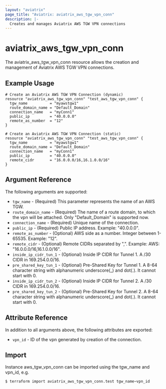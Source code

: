 ```yaml
---
layout: "aviatrix"
page_title: "Aviatrix: aviatrix_aws_tgw_vpn_conn"
description: |-
  Creates and manages Aviatrix AWS TGW VPN connections
---
```


# aviatrix_aws_tgw_vpn_conn

The aviatrix_aws_tgw_vpn_conn resource allows the creation and management of Aviatrix AWS TGW VPN connections.

## Example Usage

```hcl
# Create an Aviatrix AWS TGW VPN Connection (dynamic)
resource "aviatrix_aws_tgw_vpn_conn" "test_aws_tgw_vpn_conn" {
  tgw_name          = "myawstgw1"
  route_domain_name = "Default_Domain"
  connection_name   = "myConn1"
  public_ip         = "40.0.0.0"
  remote_as_number  = "12"
}
```
```hcl
# Create an Aviatrix AWS TGW VPN Connection (static)
resource "aviatrix_aws_tgw_vpn_conn" "test_aws_tgw_vpn_conn" {
  tgw_name          = "myawstgw1"
  route_domain_name = "Default_Domain"
  connection_name   = "myConn1"
  public_ip         = "40.0.0.0"
  remote_cidr       = "16.0.0.0/16,16.1.0.0/16"
}
```

## Argument Reference

The following arguments are supported:

* `tgw_name` - (Required) This parameter represents the name of an AWS TGW.
* `route_domain_name` - (Required) The name of a route domain, to which the vpn will be attached. Only "Default_Domain" is supported now.
* `connection_name` - (Required) Unique name of the connection.
* `public_ip` - (Required) Public IP address. Example: "40.0.0.0".
* `remote_as_number` - (Optional) AWS side as a number. Integer between 1-65535. Example: "12".
* `remote_cidr` - (Optional) Remote CIDRs separated by ",". Example: AWS: "16.0.0.0/16,16.1.0.0/16".
* `inside_ip_cidr_tun_1` - (Optional) Inside IP CIDR for Tunnel 1. A /30 CIDR in 169.254.0.0/16.
* `pre_shared_key_tun_1` - (Optional) Pre-Shared Key for Tunnel 1. A 8-64 character string with alphanumeric underscore(_) and dot(.). It cannot start with 0.
* `inside_ip_cidr_tun_2` - (Optional) Inside IP CIDR for Tunnel 2. A /30 CIDR in 169.254.0.0/16.
* `pre_shared_key_tun_2` - (Optional) Pre-Shared Key for Tunnel 2. A 8-64 character string with alphanumeric underscore(_) and dot(.). It cannot start with 0.

## Attribute Reference

In addition to all arguments above, the following attributes are exported:

* `vpn_id` - ID of the vpn generated by creation of the connection.

## Import

Instance aws_tgw_vpn_conn can be imported using the tgw_name and vpn_id, e.g.

```
$ terraform import aviatrix_aws_tgw_vpn_conn.test tgw_name~vpn_id
```
